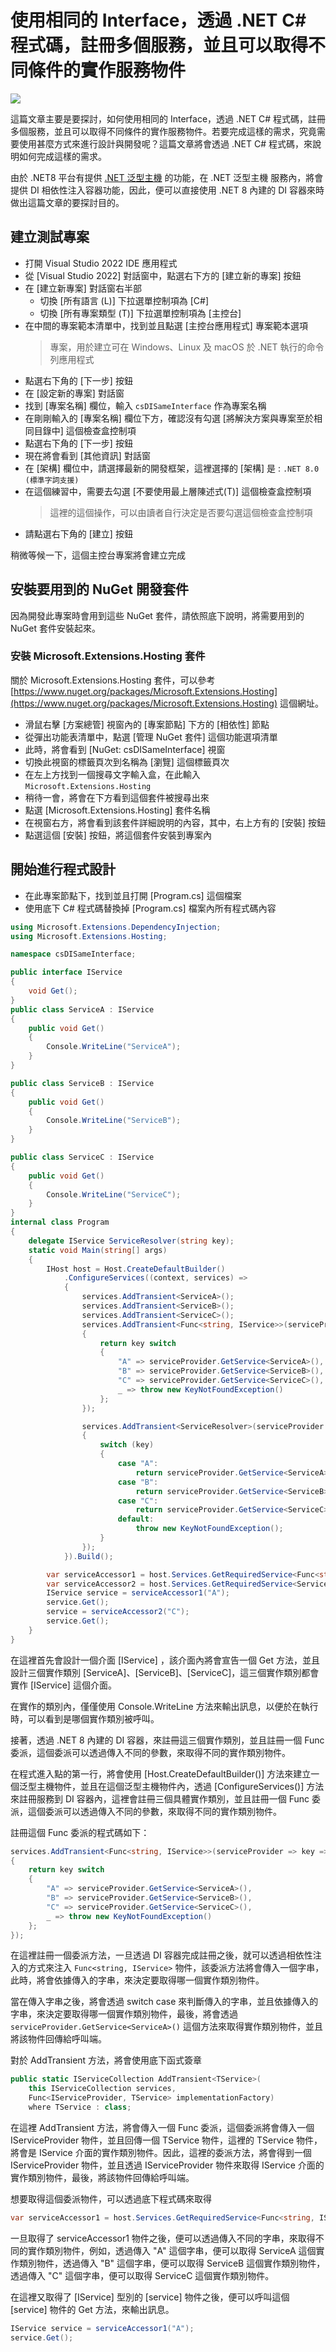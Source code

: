 # 使用相同的 Interface，透過 .NET C# 程式碼，註冊多個服務，並且可以取得不同條件的實作服務物件

![](../Images/X2023-9815.png)

這篇文章主要是要探討，如何使用相同的 Interface，透過 .NET C# 程式碼，註冊多個服務，並且可以取得不同條件的實作服務物件。若要完成這樣的需求，究竟需要使用甚麼方式來進行設計與開發呢？這篇文章將會透過 .NET C# 程式碼，來說明如何完成這樣的需求。

由於 .NET8 平台有提供 [.NET 泛型主機](https://learn.microsoft.com/zh-tw/dotnet/core/extensions/generic-host?tabs=hostbuilder&WT.mc_id=DT-MVP-5002220) 的功能，在 .NET 泛型主機 服務內，將會提供 DI 相依性注入容器功能，因此，便可以直接使用 .NET 8 內建的 DI 容器來時做出這篇文章的要探討目的。

## 建立測試專案

* 打開 Visual Studio 2022 IDE 應用程式
* 從 [Visual Studio 2022] 對話窗中，點選右下方的 [建立新的專案] 按鈕
* 在 [建立新專案] 對話窗右半部
  * 切換 [所有語言 (L)] 下拉選單控制項為 [C#]
  * 切換 [所有專案類型 (T)] 下拉選單控制項為 [主控台]
* 在中間的專案範本清單中，找到並且點選 [主控台應用程式] 專案範本選項
  > 專案，用於建立可在 Windows、Linux 及 macOS 於 .NET 執行的命令列應用程式
* 點選右下角的 [下一步] 按鈕
* 在 [設定新的專案] 對話窗
* 找到 [專案名稱] 欄位，輸入 `csDISameInterface` 作為專案名稱
* 在剛剛輸入的 [專案名稱] 欄位下方，確認沒有勾選 [將解決方案與專案至於相同目錄中] 這個檢查盒控制項
* 點選右下角的 [下一步] 按鈕
* 現在將會看到 [其他資訊] 對話窗
* 在 [架構] 欄位中，請選擇最新的開發框架，這裡選擇的 [架構] 是 : `.NET 8.0 (標準字詞支援)`
* 在這個練習中，需要去勾選 [不要使用最上層陳述式(T)] 這個檢查盒控制項
  > 這裡的這個操作，可以由讀者自行決定是否要勾選這個檢查盒控制項
* 請點選右下角的 [建立] 按鈕

稍微等候一下，這個主控台專案將會建立完成

## 安裝要用到的 NuGet 開發套件

因為開發此專案時會用到這些 NuGet 套件，請依照底下說明，將需要用到的 NuGet 套件安裝起來。

### 安裝 Microsoft.Extensions.Hosting 套件

關於 Microsoft.Extensions.Hosting 套件，可以參考 [https://www.nuget.org/packages/Microsoft.Extensions.Hosting](https://www.nuget.org/packages/Microsoft.Extensions.Hosting) 這個網址。

* 滑鼠右擊 [方案總管] 視窗內的 [專案節點] 下方的 [相依性] 節點
* 從彈出功能表清單中，點選 [管理 NuGet 套件] 這個功能選項清單
* 此時，將會看到 [NuGet: csDISameInterface] 視窗
* 切換此視窗的標籤頁次到名稱為 [瀏覽] 這個標籤頁次
* 在左上方找到一個搜尋文字輸入盒，在此輸入 `Microsoft.Extensions.Hosting`
* 稍待一會，將會在下方看到這個套件被搜尋出來
* 點選 [Microsoft.Extensions.Hosting] 套件名稱
* 在視窗右方，將會看到該套件詳細說明的內容，其中，右上方有的 [安裝] 按鈕
* 點選這個 [安裝] 按鈕，將這個套件安裝到專案內

## 開始進行程式設計

* 在此專案節點下，找到並且打開 [Program.cs] 這個檔案
* 使用底下 C# 程式碼替換掉 [Program.cs] 檔案內所有程式碼內容

```csharp
using Microsoft.Extensions.DependencyInjection;
using Microsoft.Extensions.Hosting;

namespace csDISameInterface;

public interface IService
{
    void Get();
}
public class ServiceA : IService
{
    public void Get()
    {
        Console.WriteLine("ServiceA");
    }
}

public class ServiceB : IService
{
    public void Get()
    {
        Console.WriteLine("ServiceB");
    }
}

public class ServiceC : IService
{
    public void Get()
    {
        Console.WriteLine("ServiceC");
    }
}
internal class Program
{
    delegate IService ServiceResolver(string key);
    static void Main(string[] args)
    {
        IHost host = Host.CreateDefaultBuilder()
            .ConfigureServices((context, services) =>
            {
                services.AddTransient<ServiceA>();
                services.AddTransient<ServiceB>();
                services.AddTransient<ServiceC>();
                services.AddTransient<Func<string, IService>>(serviceProvider => key =>
                {
                    return key switch
                    {
                        "A" => serviceProvider.GetService<ServiceA>(),
                        "B" => serviceProvider.GetService<ServiceB>(),
                        "C" => serviceProvider.GetService<ServiceC>(),
                        _ => throw new KeyNotFoundException()
                    };
                });

                services.AddTransient<ServiceResolver>(serviceProvider => key =>
                {
                    switch (key)
                    {
                        case "A":
                            return serviceProvider.GetService<ServiceA>();
                        case "B":
                            return serviceProvider.GetService<ServiceB>();
                        case "C":
                            return serviceProvider.GetService<ServiceC>();
                        default:
                            throw new KeyNotFoundException();
                    }
                });
            }).Build();

        var serviceAccessor1 = host.Services.GetRequiredService<Func<string, IService>>();
        var serviceAccessor2 = host.Services.GetRequiredService<ServiceResolver>();
        IService service = serviceAccessor1("A");
        service.Get();
        service = serviceAccessor2("C");
        service.Get();
    }
}
```

在這裡首先會設計一個介面 [IService] ，該介面內將會宣告一個 Get 方法，並且設計三個實作類別 [ServiceA]、[ServiceB]、[ServiceC]，這三個實作類別都會實作 [IService] 這個介面。

在實作的類別內，僅僅使用 Console.WriteLine 方法來輸出訊息，以便於在執行時，可以看到是哪個實作類別被呼叫。

接著，透過 .NET 8 內建的 DI 容器，來註冊這三個實作類別，並且註冊一個 Func 委派，這個委派可以透過傳入不同的參數，來取得不同的實作類別物件。

在程式進入點的第一行，將會使用 [Host.CreateDefaultBuilder()] 方法來建立一個泛型主機物件，並且在這個泛型主機物件內，透過 [ConfigureServices()] 方法來註冊服務到 DI 容器內，這裡會註冊三個具體實作類別，並且註冊一個 Func 委派，這個委派可以透過傳入不同的參數，來取得不同的實作類別物件。

註冊這個 Func 委派的程式碼如下：

```csharp
services.AddTransient<Func<string, IService>>(serviceProvider => key =>
{
    return key switch
    {
        "A" => serviceProvider.GetService<ServiceA>(),
        "B" => serviceProvider.GetService<ServiceB>(),
        "C" => serviceProvider.GetService<ServiceC>(),
        _ => throw new KeyNotFoundException()
    };
});
```

在這裡註冊一個委派方法，一旦透過 DI 容器完成註冊之後，就可以透過相依性注入的方式來注入 `Func<string, IService>` 物件，該委派方法將會傳入一個字串，此時，將會依據傳入的字串，來決定要取得哪一個實作類別物件。

當在傳入字串之後，將會透過 switch case 來判斷傳入的字串，並且依據傳入的字串，來決定要取得哪一個實作類別物件，最後，將會透過 `serviceProvider.GetService<ServiceA>()` 這個方法來取得實作類別物件，並且將該物件回傳給呼叫端。

對於 AddTransient 方法，將會使用底下函式簽章

```csharp
public static IServiceCollection AddTransient<TService>(
    this IServiceCollection services,
    Func<IServiceProvider, TService> implementationFactory)
    where TService : class;
```

在這裡 AddTransient 方法，將會傳入一個 Func 委派，這個委派將會傳入一個 IServiceProvider 物件，並且回傳一個 TService 物件，這裡的 TService 物件，將會是 IService 介面的實作類別物件。因此，這裡的委派方法，將會得到一個 IServiceProvider 物件，並且透過 IServiceProvider 物件來取得 IService 介面的實作類別物件，最後，將該物件回傳給呼叫端。

想要取得這個委派物件，可以透過底下程式碼來取得

```csharp
var serviceAccessor1 = host.Services.GetRequiredService<Func<string, IService>>();
```

一旦取得了 serviceAccessor1 物件之後，便可以透過傳入不同的字串，來取得不同的實作類別物件，例如，透過傳入 "A" 這個字串，便可以取得 ServiceA 這個實作類別物件，透過傳入 "B" 這個字串，便可以取得 ServiceB 這個實作類別物件，透過傳入 "C" 這個字串，便可以取得 ServiceC 這個實作類別物件。

在這裡又取得了 [IService] 型別的 [service] 物件之後，便可以呼叫這個 [service] 物件的 Get 方法，來輸出訊息。

```csharp
IService service = serviceAccessor1("A");
service.Get();
```







